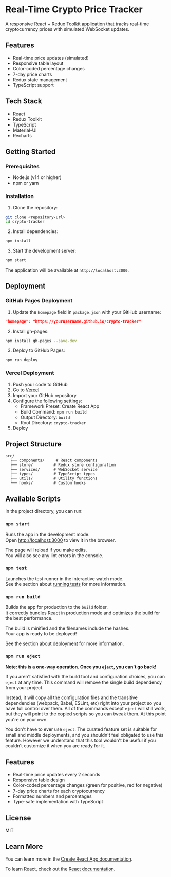 # Real-Time Crypto Price Tracker

A responsive React + Redux Toolkit application that tracks real-time cryptocurrency prices with simulated WebSocket updates.

## Features

- Real-time price updates (simulated)
- Responsive table layout
- Color-coded percentage changes
- 7-day price charts
- Redux state management
- TypeScript support

## Tech Stack

- React
- Redux Toolkit
- TypeScript
- Material-UI
- Recharts

## Getting Started

### Prerequisites

- Node.js (v14 or higher)
- npm or yarn

### Installation

1. Clone the repository:
```bash
git clone <repository-url>
cd crypto-tracker
```

2. Install dependencies:
```bash
npm install
```

3. Start the development server:
```bash
npm start
```

The application will be available at `http://localhost:3000`.

## Deployment

### GitHub Pages Deployment

1. Update the `homepage` field in `package.json` with your GitHub username:
```json
"homepage": "https://yourusername.github.io/crypto-tracker"
```

2. Install gh-pages:
```bash
npm install gh-pages --save-dev
```

3. Deploy to GitHub Pages:
```bash
npm run deploy
```

### Vercel Deployment

1. Push your code to GitHub
2. Go to [Vercel](https://vercel.com)
3. Import your GitHub repository
4. Configure the following settings:
   - Framework Preset: Create React App
   - Build Command: `npm run build`
   - Output Directory: `build`
   - Root Directory: `crypto-tracker`
5. Deploy

## Project Structure

```
src/
  ├── components/     # React components
  ├── store/         # Redux store configuration
  ├── services/      # WebSocket service
  ├── types/         # TypeScript types
  ├── utils/         # Utility functions
  └── hooks/         # Custom hooks
```

## Available Scripts

In the project directory, you can run:

### `npm start`

Runs the app in the development mode.\
Open [http://localhost:3000](http://localhost:3000) to view it in the browser.

The page will reload if you make edits.\
You will also see any lint errors in the console.

### `npm test`

Launches the test runner in the interactive watch mode.\
See the section about [running tests](https://facebook.github.io/create-react-app/docs/running-tests) for more information.

### `npm run build`

Builds the app for production to the `build` folder.\
It correctly bundles React in production mode and optimizes the build for the best performance.

The build is minified and the filenames include the hashes.\
Your app is ready to be deployed!

See the section about [deployment](https://facebook.github.io/create-react-app/docs/deployment) for more information.

### `npm run eject`

**Note: this is a one-way operation. Once you `eject`, you can't go back!**

If you aren't satisfied with the build tool and configuration choices, you can `eject` at any time. This command will remove the single build dependency from your project.

Instead, it will copy all the configuration files and the transitive dependencies (webpack, Babel, ESLint, etc) right into your project so you have full control over them. All of the commands except `eject` will still work, but they will point to the copied scripts so you can tweak them. At this point you're on your own.

You don't have to ever use `eject`. The curated feature set is suitable for small and middle deployments, and you shouldn't feel obligated to use this feature. However we understand that this tool wouldn't be useful if you couldn't customize it when you are ready for it.

## Features

- Real-time price updates every 2 seconds
- Responsive table design
- Color-coded percentage changes (green for positive, red for negative)
- 7-day price charts for each cryptocurrency
- Formatted numbers and percentages
- Type-safe implementation with TypeScript

## License

MIT

## Learn More

You can learn more in the [Create React App documentation](https://facebook.github.io/create-react-app/docs/getting-started).

To learn React, check out the [React documentation](https://reactjs.org/).
